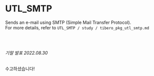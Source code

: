 # UTL_SMTP
Sends an e-mail using SMTP (Simple Mail Transfer Protocol). </br>
For more details, refer to ```UTL_SMTP / study / tibero_pkg_utl_smtp.md```


<br/>
<br/>

*기말 발표 2022.08.30*

<br/>
수고하셨습니다!
